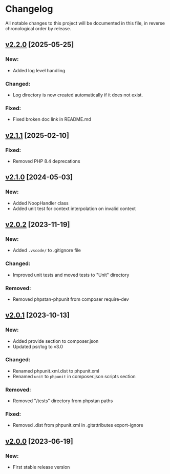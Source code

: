 # Changelog

All notable changes to this project will be documented in this file, in reverse chronological order by release.

## [v2.2.0](https://github.com/zaphyr-org/logger/compare/2.1.1...2.2.0) [2025-05-25]

### New:

* Added log level handling

### Changed:

* Log directory is now created automatically if it does not exist.

### Fixed:

* Fixed broken doc link in README.md

## [v2.1.1](https://github.com/zaphyr-org/logger/compare/2.1.0...2.1.1) [2025-02-10]

### Fixed:

* Removed PHP 8.4 deprecations

## [v2.1.0](https://github.com/zaphyr-org/logger/compare/2.0.2...2.1.0) [2024-05-03]

### New:

* Added NoopHandler class
* Added unit test for context interpolation on invalid context

## [v2.0.2](https://github.com/zaphyr-org/logger/compare/2.0.1...2.0.2) [2023-11-19]

### New:

* Added `.vscode/` to .gitignore file

### Changed:

* Improved unit tests and moved tests to "Unit" directory

### Removed:

* Removed phpstan-phpunit from composer require-dev

## [v2.0.1](https://github.com/zaphyr-org/logger/compare/2.0.0...2.0.1) [2023-10-13]

### New:

* Added provide section to composer.json
* Updated psr/log to v3.0

### Changed:

* Renamed phpunit.xml.dist to phpunit.xml
* Renamed `unit` to `phpunit` in composer.json scripts section

### Removed:

* Removed "/tests" directory from phpstan paths

### Fixed:

* Removed .dist from phpunit.xml in .gitattributes export-ignore

## [v2.0.0](https://github.com/zaphyr-org/logger/compare/1.0.1...2.0.0) [2023-06-19]

### New:

* First stable release version
